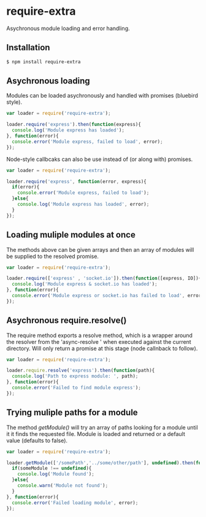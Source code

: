 # require-extra
Asychronous module loading and error handling.

## Installation

```bash
$ npm install require-extra
```

## Asychronous loading

Modules can be loaded asychronously and handled with promises (bluebird style).

```javascript
var loader = require('require-extra');

loader.require('express').then(function(express){
  console.log('Module express has loaded');
}, function(error){
  console.error('Module express, failed to load', error);
});
```

Node-style callbcaks can also be use instead of (or along with) promises.

```javascript
var loader = require('require-extra');

loader.require('express', function(error, express){
  if(error){
    console.error('Module express, failed to load');
  }else{
    console.log('Module express has loaded', error);
  }
});
```

## Loading muliple modules at once

The methods above can be given arrays and then an array of modules will be supplied to the resolved promise.

```javascript
var loader = require('require-extra');

loader.require(['express' , 'socket.io']).then(function([express, IO]){
  console.log('Module express & socket.io has loaded');
}, function(error){
  console.error('Module express or socket.io has failed to load', error);
});
```

## Asychronous require.resolve()

The require method exports a resolve method, which is a wrapper around the resolver from the 'async-resolve
' when executed against the current directory.  Will only return a promise at this stage (node callnback to follow).

```javascript
var loader = require('require-extra');

loader.require.resolve('express').then(function(path){
  console.log('Path to express module: ', path);
}, function(error){
  console.error('Failed to find module express');
});
```

## Trying muliple paths for a module

The method *getModule()* will try an array of paths looking for a module until it it finds the requested file.  Module is loaded and returned or a default value (defaults to false).

```javascript
var loader = require('require-extra');

loader.getModule(['/somePath','../some/other/path'], undefined).then(function(someModule){
  if(someModule !== undefined){
    console.log('Module found');
  }else{
    console.warn('Module not found');
  }
}, function(error){
  console.error('Failed loading module', error);
});
```
